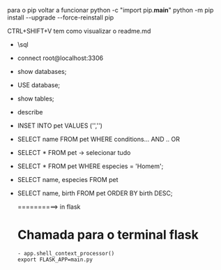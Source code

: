 
para o pip voltar a funcionar
python -c "import pip.__main__"
python -m pip install --upgrade --force-reinstall pip

CTRL+SHIFT+V tem como visualizar o readme.md

- \sql
- connect root@localhost:3306
- show databases;
- USE database;
- show tables;
- describe <table>

- INSET INTO pet VALUES ('','')
- SELECT name FROM pet WHERE conditions... AND .. OR
- SELECT * FROM pet -> selecionar tudo

- SELECT * FROM pet WHERE especies = 'Homem';
- SELECT name, especies FROM pet
- SELECT name, birth FROM pet ORDER BY birth DESC;



==========> in flask
<link rel="stylesheet" href="{{url_for('static', filename='style.css')}}">




# Chamada para o terminal flask
    - app.shell_context_processor()
    export FLASK_APP=main.py

